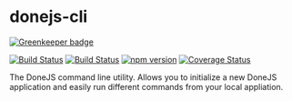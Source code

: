 # donejs-cli

[![Greenkeeper badge](https://badges.greenkeeper.io/direktspeed/canjs-cli-local.svg)](https://greenkeeper.io/)

[![Build Status](https://travis-ci.org/donejs/cli.svg?branch=master)](https://travis-ci.org/donejs/cli)
[![Build Status](https://ci.appveyor.com/api/projects/status/github/donejs/cli?branch=master&svg=true)](https://ci.appveyor.com/project/matthewp/cli)
[![npm version](https://badge.fury.io/js/donejs-cli.svg)](http://badge.fury.io/js/donejs-cli)
[![Coverage Status](https://coveralls.io/repos/github/donejs/cli/badge.svg?branch=code-coverage)](https://coveralls.io/github/donejs/cli?branch=code-coverage)

The DoneJS command line utility. Allows you to initialize a new DoneJS application and easily run different commands from your local appliation.
